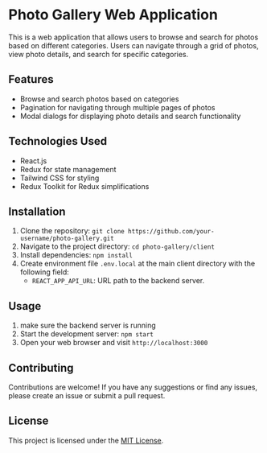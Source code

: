 # Photo Gallery Web Application

This is a web application that allows users to browse and search for photos based on different categories. Users can navigate through a grid of photos, view photo details, and search for specific categories.

## Features

- Browse and search photos based on categories
- Pagination for navigating through multiple pages of photos
- Modal dialogs for displaying photo details and search functionality

## Technologies Used

- React.js
- Redux for state management
- Tailwind CSS for styling
- Redux Toolkit for Redux simplifications

## Installation

1. Clone the repository: `git clone https://github.com/your-username/photo-gallery.git`
2. Navigate to the project directory: `cd photo-gallery/client`
3. Install dependencies: `npm install`
4. Create environment file `.env.local` at the main client directory with the following field:
   - `REACT_APP_API_URL`: URL path to the backend server.

## Usage

1. make sure the backend server is running
2. Start the development server: `npm start`
3. Open your web browser and visit `http://localhost:3000`

## Contributing

Contributions are welcome! If you have any suggestions or find any issues, please create an issue or submit a pull request.

## License

This project is licensed under the [MIT License](LICENSE).
